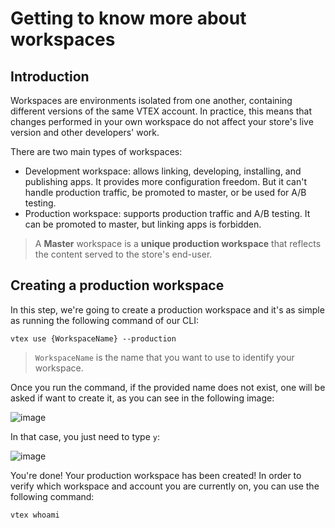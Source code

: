 # Getting to know more about workspaces

## Introduction

Workspaces are environments isolated from one another, containing different versions of the same VTEX account. In practice, this means that changes performed in your own workspace do not affect your store's live version and other developers' work.

There are two main types of workspaces:

- Development workspace: allows linking, developing, installing, and publishing apps. It provides more configuration freedom. But it can't handle production traffic, be promoted to master, or be used for A/B testing.
- Production workspace: supports production traffic and A/B testing. It can be promoted to master, but linking apps is forbidden.

> A **Master** workspace is a **unique production workspace** that reflects the content served to the store's end-user.

## Creating a production workspace

In this step, we're going to create a production workspace and it's as simple as running the following command of our CLI:

```
vtex use {WorkspaceName} --production
```

> `WorkspaceName` is the name that you want to use to identify your workspace.

Once you run the command, if the provided name does not exist, one will be asked if want to create it, as you can see in the following image:

![image](https://user-images.githubusercontent.com/19495917/88816710-0efbc480-d193-11ea-8918-1d595c7595f5.png)

In that case, you just need to type `y`:

![image](https://user-images.githubusercontent.com/19495917/88816914-4cf8e880-d193-11ea-9676-3647626a3236.png)

You're done! Your production workspace has been created! In order to verify which workspace and account you are currently on, you can use the following command:

```
vtex whoami
```
